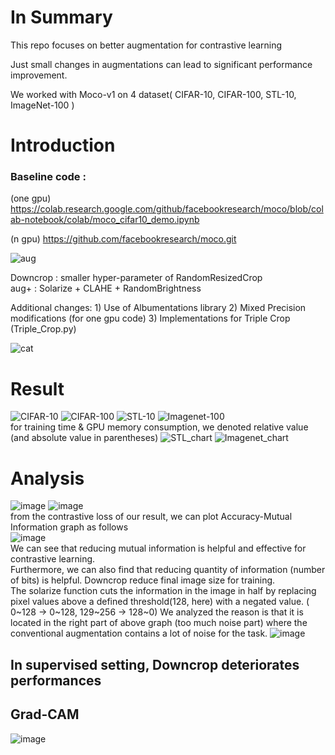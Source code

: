 # In Summary

This repo focuses on better augmentation for contrastive learning

Just small changes in augmentations can lead to significant performance improvement.

We worked with Moco-v1 on 4 dataset( CIFAR-10, CIFAR-100, STL-10, ImageNet-100 )


# Introduction

### Baseline code : 

(one gpu) https://colab.research.google.com/github/facebookresearch/moco/blob/colab-notebook/colab/moco_cifar10_demo.ipynb 

(n gpu) https://github.com/facebookresearch/moco.git  

![aug](https://user-images.githubusercontent.com/77424795/118077509-2a1c8580-b3ef-11eb-9149-50de399c979d.png)  

Downcrop : smaller hyper-parameter of RandomResizedCrop  
aug+ : Solarize + CLAHE + RandomBrightness

Additional changes: 1) Use of Albumentations library 2) Mixed Precision modifications (for one gpu code) 3) Implementations for Triple Crop (Triple_Crop.py)  

![cat](https://user-images.githubusercontent.com/77424795/118076617-7ebf0100-b3ed-11eb-86d2-e476a1c40d5a.png)

   
# Result
![CIFAR-10](https://user-images.githubusercontent.com/77424795/118076822-e1180180-b3ed-11eb-8cc7-61fcd924b0e1.png)
![CIFAR-100](https://user-images.githubusercontent.com/77424795/118076830-e5441f00-b3ed-11eb-99ee-c2f665c719fe.png)
![STL-10](https://user-images.githubusercontent.com/77424795/118076837-e9703c80-b3ed-11eb-8d31-29d7c842142b.png)
![Imagenet-100](https://user-images.githubusercontent.com/77424795/118077866-fa21b200-b3ef-11eb-8e29-ad77273653e1.png)  
for training time & GPU memory consumption, we denoted relative value (and absolute value in parentheses)
![STL_chart](https://user-images.githubusercontent.com/77424795/118077945-20dfe880-b3f0-11eb-9334-5702402c0f61.png)
![Imagenet_chart](https://user-images.githubusercontent.com/77424795/118077986-30f7c800-b3f0-11eb-8229-376c7ddd8e35.png)

# Analysis

![image](https://user-images.githubusercontent.com/77424795/118088494-221a1100-b402-11eb-8e5d-459074acda32.png)
![image](https://user-images.githubusercontent.com/77424795/118088573-39f19500-b402-11eb-8fd4-d7ce2d8a0002.png)  
from the contrastive loss of our result, we can plot Accuracy-Mutual Information graph as follows  
![image](https://user-images.githubusercontent.com/77424795/118088717-6f967e00-b402-11eb-9779-a56b38d07d6f.png)  
We can see that reducing mutual information is helpful and effective for contrastive learning.  
Furthermore, we can also find that reducing quantity of information (number of bits) is helpful. Downcrop reduce final image size for training.  
The solarize function cuts the information in the image in half by replacing pixel values above a defined threshold(128, here) with a negated value. ( 0~128 -> 0~128, 129~256 -> 128~0) We analyzed the reason is that it is located in the right part of above graph (too much noise part) where the conventional augmentation contains a lot of noise for the task.
![image](https://user-images.githubusercontent.com/77424795/118088738-79b87c80-b402-11eb-9cc7-05ea38846d95.png)

## In supervised setting, Downcrop deteriorates performances

## Grad-CAM
![image](https://user-images.githubusercontent.com/77424795/118090290-5b538080-b404-11eb-9646-7534987b3e53.png)
